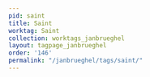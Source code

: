 ```yaml
---
pid: saint
title: Saint
worktag: Saint
collection: worktags_janbrueghel
layout: tagpage_janbrueghel
order: '146'
permalink: "/janbrueghel/tags/saint/"
---
```

